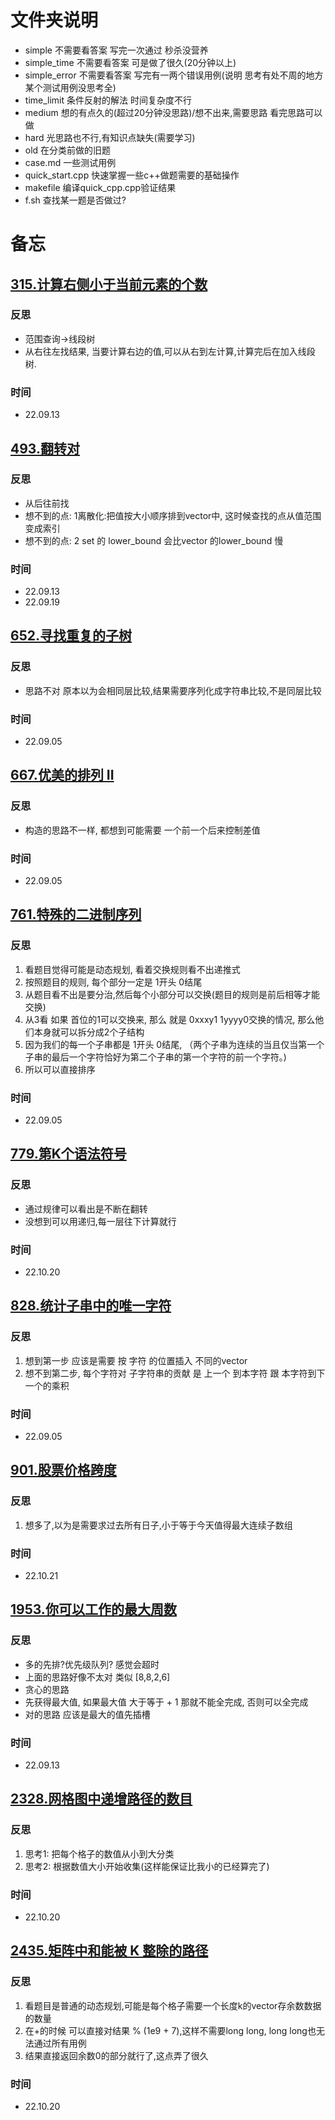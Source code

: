 # 文件夹说明
- simple 不需要看答案 写完一次通过 秒杀没营养
- simple_time 不需要看答案 可是做了很久(20分钟以上)
- simple_error 不需要看答案 写完有一两个错误用例(说明 思考有处不周的地方 某个测试用例没思考全)
- time_limit 条件反射的解法 时间复杂度不行
- medium 想的有点久的(超过20分钟没思路)/想不出来,需要思路 看完思路可以做
- hard 光思路也不行,有知识点缺失(需要学习)
- old 在分类前做的旧题
- case.md 一些测试用例
- quick_start.cpp 快速掌握一些c++做题需要的基础操作
- makefile 编译quick_cpp.cpp验证结果
- f.sh 查找某一题是否做过?
# 备忘


## [315.计算右侧小于当前元素的个数](https://leetcode.cn/problems/count-of-smaller-numbers-after-self/description/)
### 反思
- 范围查询->线段树
- 从右往左找结果, 当要计算右边的值,可以从右到左计算,计算完后在加入线段树.
### 时间
- 22.09.13

## [493.翻转对](https://leetcode.cn/problems/reverse-pairs/description/)
### 反思
- 从后往前找
- 想不到的点: 1离散化:把值按大小顺序排到vector中, 这时候查找的点从值范围变成索引
- 想不到的点: 2 set 的 lower_bound 会比vector 的lower_bound 慢
### 时间
- 22.09.13
- 22.09.19

## [652.寻找重复的子树](https://leetcode.cn/problems/find-duplicate-subtrees/description/)
### 反思
- 思路不对 原本以为会相同层比较,结果需要序列化成字符串比较,不是同层比较
### 时间
- 22.09.05

## [667.优美的排列 II](https://leetcode.cn/problems/k-th-symbol-in-grammar/description/)
### 反思
- 构造的思路不一样, 都想到可能需要 一个前一个后来控制差值
### 时间
- 22.09.05

## [761.特殊的二进制序列](https://leetcode.cn/problems/special-binary-string/description/)
### 反思
1. 看题目觉得可能是动态规划, 看着交换规则看不出递推式
2. 按照题目的规则, 每个部分一定是 1开头 0结尾
3. 从题目看不出是要分治,然后每个小部分可以交换(题目的规则是前后相等才能交换)
4. 从3看 如果 首位的1可以交换来, 那么 就是 0xxxy1 1yyyy0交换的情况, 那么他们本身就可以拆分成2个子结构
5. 因为我们的每一个子串都是 1开头 0结尾,  （两个子串为连续的当且仅当第一个子串的最后一个字符恰好为第二个子串的第一个字符的前一个字符。)
6. 所以可以直接排序
### 时间
- 22.09.05

## [779.第K个语法符号](https://leetcode.cn/problems/k-th-symbol-in-grammar/description/)
### 反思
- 通过规律可以看出是不断在翻转
- 没想到可以用递归,每一层往下计算就行
### 时间
- 22.10.20

## [828.统计子串中的唯一字符](https://leetcode.cn/problems/count-unique-characters-of-all-substrings-of-a-given-string/description/)
### 反思
1. 想到第一步 应该是需要 按 字符 的位置插入 不同的vector
1. 想不到第二步, 每个字符对 子字符串的贡献 是 上一个 到本字符  跟 本字符到下一个的乘积
### 时间
- 22.09.05

## [901.股票价格跨度](https://leetcode.cn/problems/online-stock-span/description/)
### 反思
1. 想多了,以为是需要求过去所有日子,小于等于今天值得最大连续子数组
### 时间
- 22.10.21

## [1953.你可以工作的最大周数](https://leetcode.cn/problems/maximum-number-of-weeks-for-which-you-can-work/description/)
### 反思
- 多的先排?优先级队列? 感觉会超时
- 上面的思路好像不太对 类似 [8,8,2,6]
- 贪心的思路
- 先获得最大值, 如果最大值 大于等于 + 1 那就不能全完成, 否则可以全完成
- 对的思路 应该是最大的值先插槽
### 时间
- 22.09.13

## [2328.网格图中递增路径的数目](https://leetcode.cn/problems/number-of-increasing-paths-in-a-grid/description/)
### 反思
1. 思考1: 把每个格子的数值从小到大分类
1. 思考2: 根据数值大小开始收集(这样能保证比我小的已经算完了)
### 时间
- 22.10.20

## [2435.矩阵中和能被 K 整除的路径](https://leetcode.cn/problems/paths-in-matrix-whose-sum-is-divisible-by-k/description/)
### 反思
1. 看题目是普通的动态规划,可能是每个格子需要一个长度k的vector存余数数据的数量
1. 在+的时候 可以直接对结果 % (1e9 + 7),这样不需要long long, long long也无法通过所有用例
1. 结果直接返回余数0的部分就行了,这点弄了很久
### 时间
- 22.10.20